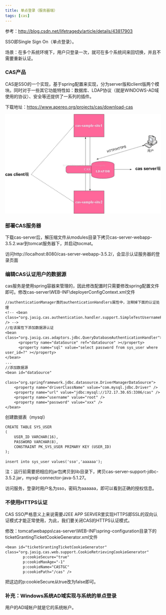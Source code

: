 ```yaml
---
title: 单点登录（服务器端）
tags: [cas]
---
```


参考：http://blog.csdn.net/lifetragedy/article/details/43817903

SSO即Single Sign On（单点登录）。

场景：在多个系统环境下，用户只登录一次，就可在多个系统间来回切换，并且不需要重新认证。

### CAS产品

CAS是SSO的一个实现，基于spring配置来实现，分为server版和client版两个模块。同时对于一些其它功能特性如：数据库、LDAP协议（就是WINDOWS-AD域使用的协议）、安全等还提供了一系列的插件。

下载地址：https://www.apereo.org/projects/cas/download-cas

![](/images/work/cas/server-client.jpg)

### 部署CAS服务器

下载cas-server后，解压缩文件从modules目录下拷贝cas-server-webapp-3.5.2.war到tomcat服务器下，并启动tocmat。

访问http://localhost:8080/cas-server-webapp-3.5.2/，会显示认证服务器的登录页面

### 编辑CAS认证用户的数据源

cas服务是使用spring容器来管理的，因此修改配置时只需要修改spring配置文件即可。修改cas-server\WEB-INF\deployerConfigContext.xml文件

```
//authenticationManager类的authenticationHandlers属性中，注释掉下面的认证处理
<!-- <bean class="org.jasig.cas.authentication.handler.support.SimpleTestUsernamePasswordAuthenticationHandler" /> -->
//在该属性下添加数据源认证
<bean class="org.jasig.cas.adaptors.jdbc.QueryDatabaseAuthenticationHandler">  
      <property name="dataSource" ref="dataSource" ></property>  
      <property name="sql" value="select password from sys_user where user_id=?" ></property>
</bean> 
...
//添加数据源
<bean id="dataSource"  
    class="org.springframework.jdbc.datasource.DriverManagerDataSource">  
    <property name="driverClassName" value="com.mysql.jdbc.Driver" />  
    <property name="url" value="jdbc:mysql://172.17.30.65:3306/cas" />  
    <property name="username" value="root" />  
    <property name="password" value="xxx" />  
</bean>  
```

创建数据表（mysql）

```
CREATE TABLE SYS_USER  
(  
    USER_ID VARCHAR(16),   
    PASSWORD VARCHAR(8),   
    CONSTRAINT PK_SYS_USER PRIMARY KEY (USER_ID)  
);

insert into sys_user values('sso','aaaaaa');
```

注：运行前需要把相应的jar包拷贝到lib目录下，拷贝cas-server-support-jdbc-3.5.2.jar，mysql-connector-java-5.1.27。

访问服务，登录时用户名为sso，密码为aaaaaa，即可以看到正确的授权信息。

### 不使用HTTPS认证

CAS SSO严格意义上来说需要J2EE APP SERVER里实现HTTPS即SSL的双向认证模式才能正常使用，为此，我们要关闭CAS的HTTPS认证模式。

修改：tomcat\webapps\cas-server\WEB-INF\spring-configuration目录下的ticketGrantingTicketCookieGenerator.xml文件

```
<bean id="ticketGrantingTicketCookieGenerator" class="org.jasig.cas.web.support.CookieRetrievingCookieGenerator"
        p:cookieSecure="true"
        p:cookieMaxAge="-1"
        p:cookieName="CASTGC"
        p:cookiePath="/cas" />
```

把这边的p:cookieSecure从true改为false即可。

### 补充：Windows系统AD域实现与系统的单点登录

用户的AD域帐户就是它的系统帐户。